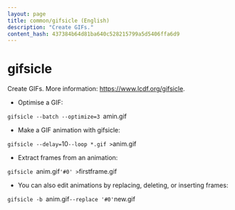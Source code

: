 ```yaml
---
layout: page
title: common/gifsicle (English)
description: "Create GIFs."
content_hash: 437384b64d81ba640c528215799a5d5406ffa6d9
---
```

# gifsicle

Create GIFs.
More information: <https://www.lcdf.org/gifsicle>.

- Optimise a GIF:

`gifsicle --batch --optimize=3 `<span class="tldr-var badge badge-pill bg-dark-lm bg-white-dm text-white-lm text-dark-dm font-weight-bold">amin.gif</span>

- Make a GIF animation with gifsicle:

`gifsicle --delay=`<span class="tldr-var badge badge-pill bg-dark-lm bg-white-dm text-white-lm text-dark-dm font-weight-bold">10</span>` --loop *.gif > `<span class="tldr-var badge badge-pill bg-dark-lm bg-white-dm text-white-lm text-dark-dm font-weight-bold">anim.gif</span>

- Extract frames from an animation:

`gifsicle `<span class="tldr-var badge badge-pill bg-dark-lm bg-white-dm text-white-lm text-dark-dm font-weight-bold">anim.gif</span>` '#0' > `<span class="tldr-var badge badge-pill bg-dark-lm bg-white-dm text-white-lm text-dark-dm font-weight-bold">firstframe.gif</span>

- You can also edit animations by replacing, deleting, or inserting frames:

`gifsicle -b `<span class="tldr-var badge badge-pill bg-dark-lm bg-white-dm text-white-lm text-dark-dm font-weight-bold">anim.gif</span>` --replace '#0' `<span class="tldr-var badge badge-pill bg-dark-lm bg-white-dm text-white-lm text-dark-dm font-weight-bold">new.gif</span>

